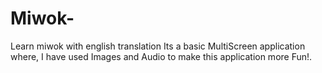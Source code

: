 # Miwok-
Learn miwok with english translation
Its a basic MultiScreen application where,
I have used Images and Audio to make this application more Fun!.
